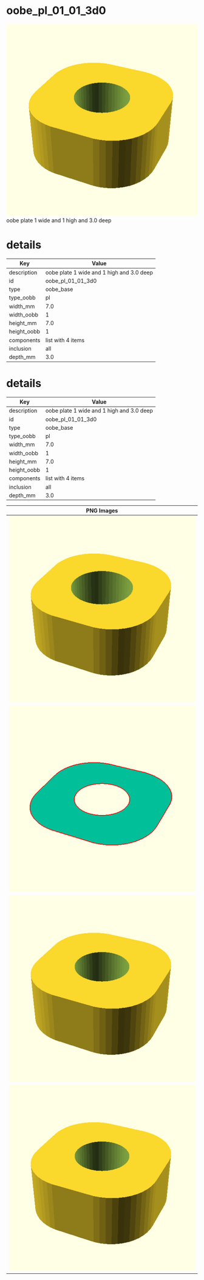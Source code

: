 # oobe_pl_01_01_3d0
![true.png](true.png)
oobe plate 1 wide and 1 high and 3.0 deep
# details
| Key         | Value                                                                                                                                                                                                                                                                                                                                                                           |
| ----------- | ------------------------------------------------------------------------------------------------------------------------------------------------------------------------------------------------------------------------------------------------------------------------------------------------------------------------------------------------------------------------------- |
| description | oobe plate 1 wide and 1 high and 3.0 deep                                                                                                                                                                                                                                                                                                                                       |
| id          | oobe_pl_01_01_3d0                                                                                                                                                                                                                                                                                                                                                               |
| type        | oobe_base                                                                                                                                                                                                                                                                                                                                                                       |
| type_oobb   | pl                                                                                                                                                                                                                                                                                                                                                                              |
| width_mm    | 7.0                                                                                                                                                                                                                                                                                                                                                                             |
| width_oobb  | 1                                                                                                                                                                                                                                                                                                                                                                               |
| height_mm   | 7.0                                                                                                                                                                                                                                                                                                                                                                             |
| height_oobb | 1                                                                                                                                                                                                                                                                                                                                                                               |
| components  | list with 4 items                                                                                                                                                                                                                                                                                                                                                               |
| inclusion   | all                                                                                                                                                                                                                                                                                                                                                                             |
| depth_mm    | 3.0                                                                                                                                                                                                                                                                                                                                                                             |

# details
| Key         | Value                                                                                                                                                                                                                                                                                                                                                                           |
| ----------- | ------------------------------------------------------------------------------------------------------------------------------------------------------------------------------------------------------------------------------------------------------------------------------------------------------------------------------------------------------------------------------- |
| description | oobe plate 1 wide and 1 high and 3.0 deep                                                                                                                                                                                                                                                                                                                                       |
| id          | oobe_pl_01_01_3d0                                                                                                                                                                                                                                                                                                                                                               |
| type        | oobe_base                                                                                                                                                                                                                                                                                                                                                                       |
| type_oobb   | pl                                                                                                                                                                                                                                                                                                                                                                              |
| width_mm    | 7.0                                                                                                                                                                                                                                                                                                                                                                             |
| width_oobb  | 1                                                                                                                                                                                                                                                                                                                                                                               |
| height_mm   | 7.0                                                                                                                                                                                                                                                                                                                                                                             |
| height_oobb | 1                                                                                                                                                                                                                                                                                                                                                                               |
| components  | list with 4 items                                                                                                                                                                                                                                                                                                                                                               |
| inclusion   | all                                                                                                                                                                                                                                                                                                                                                                             |
| depth_mm    | 3.0                                                                                                                                                                                                                                                                                                                                                                             |

| PNG Images |
| --- |
| ![3dpr.png](3dpr.png) |
| ![laser-flat.png](laser-flat.png) |
| ![laser.png](laser.png) |
| ![true.png](true.png) |

